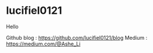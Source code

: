 # lucifiel0121



Hello

Github blog : https://github.com/lucifiel0121/blog 
Medium : https://medium.com/@Ashe_Li
